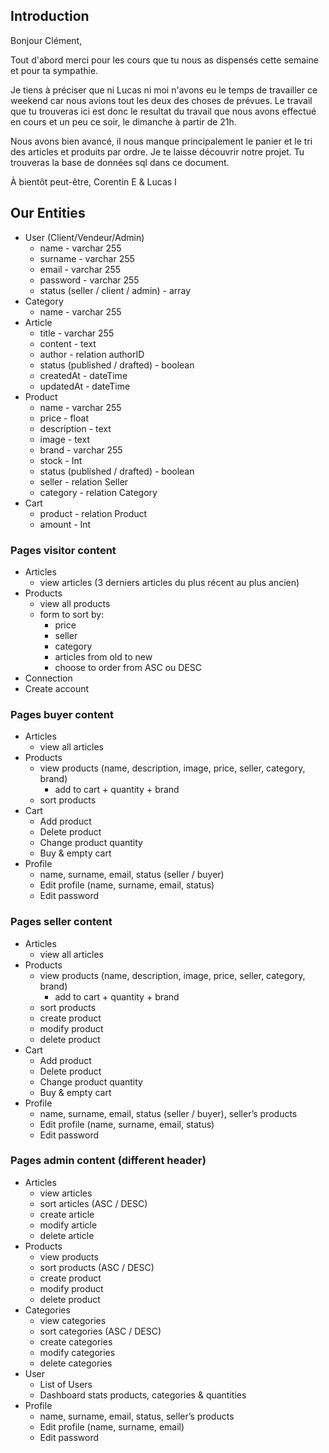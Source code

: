 ## Introduction

Bonjour Clément,

Tout d'abord merci pour les cours que tu nous as dispensés cette semaine et pour ta sympathie.

Je tiens à préciser que ni Lucas ni moi n'avons eu le temps de travailler ce weekend car nous avions tout les deux des choses de prévues. Le travail que tu trouveras ici est donc le resultat du travail que nous avons effectué en cours et un peu ce soir, le dimanche à partir de 21h.

Nous avons bien avancé, il nous manque principalement le panier et le tri des articles et produits par ordre. Je te laisse découvrir notre projet. Tu trouveras la base de données sql dans ce document.

À bientôt peut-être,
Corentin E & Lucas I

## Our Entities

- User (Client/Vendeur/Admin)
    - name - varchar 255
    - surname - varchar 255
    - email - varchar 255
    - password - varchar 255
    - status (seller / client / admin) - array
- Category
    - name - varchar 255
- Article
    - title - varchar 255
    - content - text
    - author - relation authorID
    - status (published / drafted) - boolean
    - createdAt - dateTime
    - updatedAt - dateTime
- Product
    - name - varchar 255
    - price - float
    - description - text
    - image - text
    - brand - varchar 255
    - stock - Int
    - status (published / drafted) - boolean
    - seller - relation Seller
    - category - relation Category
- Cart
    - product - relation Product
    - amount - Int

### Pages visitor content

- Articles
    - view articles (3 derniers articles du plus récent au plus ancien)
- Products
    - view all products
    - form to sort by:
        - price
        - seller
        - category
        - articles from old to new
        - choose to order from ASC ou DESC
- Connection
- Create account

### Pages buyer content

- Articles
    - view all articles
- Products
    - view products (name, description, image, price, seller, category, brand)
        - add to cart + quantity + brand
    - sort products
- Cart
    - Add product
    - Delete product
    - Change product quantity
    - Buy & empty cart
- Profile
    - name, surname, email, status (seller / buyer)
    - Edit profile (name, surname, email, status)
    - Edit password

### Pages seller content

- Articles
    - view all articles
- Products
    - view products (name, description, image, price, seller, category, brand)
        - add to cart + quantity + brand
    - sort products
    - create product
    - modify product
    - delete product
- Cart
    - Add product
    - Delete product
    - Change product quantity
    - Buy & empty cart
- Profile
    - name, surname, email, status (seller / buyer), seller’s products
    - Edit profile (name, surname, email, status)
    - Edit password

### Pages admin content (different header)

- Articles
    - view articles
    - sort articles (ASC / DESC)
    - create article
    - modify article
    - delete article
- Products
    - view products
    - sort products (ASC / DESC)
    - create product
    - modify product
    - delete product
- Categories
    - view categories
    - sort categories (ASC / DESC)
    - create categories
    - modify categories
    - delete categories
- User
    - List of Users
    - Dashboard stats products, categories & quantities
- Profile
    - name, surname, email, status, seller’s products
    - Edit profile (name, surname, email)
    - Edit password
